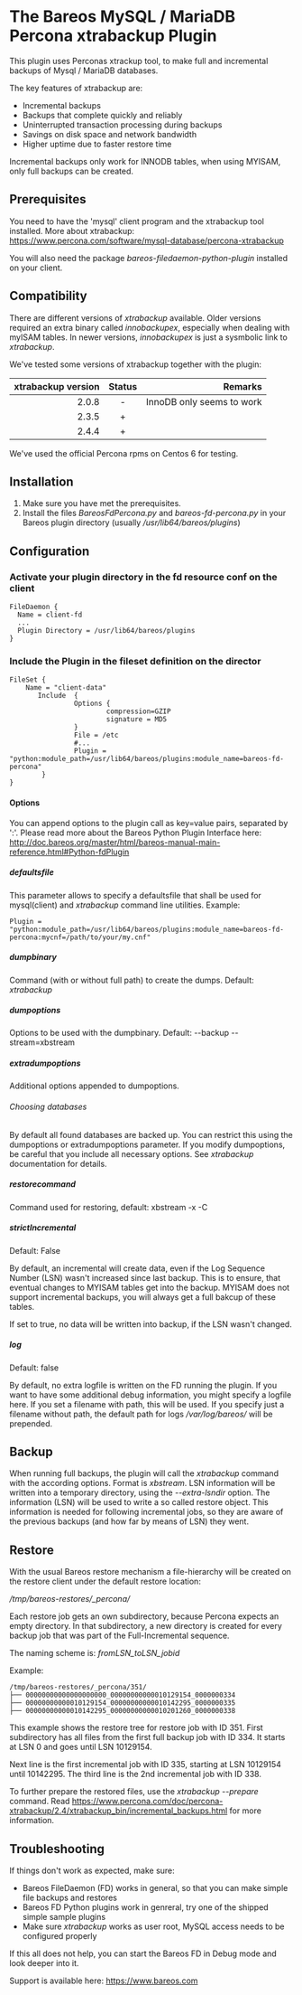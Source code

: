 # The Bareos MySQL / MariaDB Percona xtrabackup Plugin

This plugin uses Perconas xtrackup tool, to make full and incremental backups of Mysql / MariaDB databases.

The key features of xtrabackup are:

- Incremental backups
- Backups that complete quickly and reliably
- Uninterrupted transaction processing during backups
- Savings on disk space and network bandwidth
- Higher uptime due to faster restore time

Incremental backups only work for INNODB tables, when using MYISAM, only full backups can be created.

## Prerequisites
You need to have the 'mysql' client program and the xtrabackup tool installed.
More about xtrabackup: https://www.percona.com/software/mysql-database/percona-xtrabackup

You will also need the package *bareos-filedaemon-python-plugin* installed on your client.

## Compatibility

There are different versions of _xtrabackup_ available. Older versions required an extra binary called _innobackupex_, especially when dealing with myISAM tables. In newer versions, _innobackupex_ is just a sysmbolic link to _xtrabackup_.

We've tested some versions of xtrabackup together with the plugin:

| xtrabackup version | Status | Remarks |
| -----------------: |:------:| -------:|
|2.0.8| - | InnoDB only seems to work |
|2.3.5| + | |
|2.4.4| + | |

We've used the official Percona rpms on Centos 6 for testing.

## Installation ##

1. Make sure you have met the prerequisites.
2. Install the files *BareosFdPercona.py* and *bareos-fd-percona.py* in your Bareos plugin directory (usually */usr/lib64/bareos/plugins*)


## Configuration ##

### Activate your plugin directory in the fd resource conf on the client
```
FileDaemon {                          
  Name = client-fd
  ...
  Plugin Directory = /usr/lib64/bareos/plugins
}
```

### Include the Plugin in the fileset definition on the director
```
FileSet {
    Name = "client-data"
       Include  {
                Options {
                        compression=GZIP
                        signature = MD5
                }
                File = /etc
                #...
                Plugin = "python:module_path=/usr/lib64/bareos/plugins:module_name=bareos-fd-percona"
        }
}
```

#### Options ####

You can append options to the plugin call as key=value pairs, separated by ':'.
Please read more about the Bareos Python Plugin Interface here: http://doc.bareos.org/master/html/bareos-manual-main-reference.html#Python-fdPlugin


##### defaultsfile ####

This parameter allows to specify a defaultsfile that shall be used for mysql(client) and *xtrabackup* command line utilities.
Example:

```
Plugin = "python:module_path=/usr/lib64/bareos/plugins:module_name=bareos-fd-percona:mycnf=/path/to/your/my.cnf"
```

##### dumpbinary #####

Command (with or without full path) to create the dumps. Default: *xtrabackup*

##### dumpoptions #####

Options to be used with the dumpbinary.
Default: 
   --backup --stream=xbstream

##### extradumpoptions #####

Additional options appended to dumpoptions.

###### Choosing databases ######

By default all found databases are backed up. You can restrict this
using the dumpoptions or extradumpoptions parameter. If you modify
dumpoptions, be careful that you include all necessary options.  See
*xtrabackup* documentation for details.


##### restorecommand
Command used for restoring, default: 
   xbstream -x -C

##### strictIncremental #####
Default: False

By default, an incremental will create data, even if the Log Sequence Number (LSN) wasn't increased since last backup. This is to ensure, that eventual changes to
MYISAM tables get into the backup. MYISAM does not support incremental backups, you will always get a full bakcup of these tables.

If set to true, no data will be written into backup, if the LSN wasn't changed.

##### log #####
Default: false

By default, no extra logfile is written on the FD running the plugin. If you want to have some additional debug information, you might specify a
logfile here. If you set a filename with path, this will be used. If you specify just a filename without path, the default path for logs
*/var/log/bareos/* will be prepended.

## Backup ##

When running full backups, the plugin will call the _xtrabackup_ command with the according options. Format is _xbstream_. LSN information
will be written into a temporary directory, using the _--extra-lsndir_ option. The information (LSN) will be used to write a so called
restore object. This information is needed for following incremental jobs, so they are aware of the previous backups (and how far by
means of LSN) they went.

## Restore ##

With the usual Bareos restore mechanism a file-hierarchy will be created on the restore client under the default restore location:

*/tmp/bareos-restores/_percona/<jobid>*

Each restore job gets an own subdirectory, because Percona expects an empty directory. In that subdirectory,
a new directory is created for every backup job that was part of the Full-Incremental sequence.

The naming scheme is:
*fromLSN_toLSN_jobid*

Example:
```
/tmp/bareos-restores/_percona/351/
├── 00000000000000000000_00000000000010129154_0000000334
├── 00000000000010129154_00000000000010142295_0000000335
├── 00000000000010142295_00000000000010201260_0000000338
```  

This example shows the restore tree for restore job with ID 351. First subdirectory has all files
from the first full backup job with ID 334. It starts at LSN 0 and goes until LSN 10129154.

Next line is the first incremental job with ID 335, starting at LSN 10129154 until 10142295.
The third line is the 2nd incremental job with ID 338.

To further prepare the restored files, use the *xtrabackup --prepare* command. Read https://www.percona.com/doc/percona-xtrabackup/2.4/xtrabackup_bin/incremental_backups.html
for more information.


## Troubleshooting ##

If things don't work as expected, make sure:

- Bareos FileDaemon (FD) works in general, so that you can make simple file backups  and restores
- Bareos FD Python plugins work in genreral, try one of the shipped simple sample plugins
- Make sure *xtrabackup* works as user root, MySQL access needs to be configured properly

If this all does not help, you can start the Bareos FD in Debug mode and look deeper into it.

Support is available here: https://www.bareos.com
